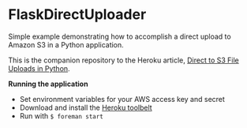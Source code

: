 FlaskDirectUploader
===================

Simple example demonstrating how to accomplish a direct upload to Amazon S3 in a Python application.

This is the companion repository to the Heroku article, [Direct to S3 File Uploads in Python](https://devcenter.heroku.com/articles/s3-upload-python).

**Running the application**
* Set environment variables for your AWS access key and secret
* Download and install the [Heroku toolbelt](https://toolbelt.heroku.com/)
* Run with ```$ foreman start```
